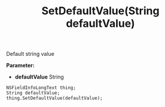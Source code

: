 ﻿---
uid: crmscript_ref_NSFieldInfoLongText_SetDefaultValue
title: SetDefaultValue(String defaultValue)
intellisense: NSFieldInfoLongText.SetDefaultValue
keywords: NSFieldInfoLongText, GetDefaultValue
so.topic: reference
---

Default string value

**Parameter:** 
 - **defaultValue** String

```crmscript
NSFieldInfoLongText thing;
String defaultValue;
thing.SetDefaultValue(defaultValue);
```

